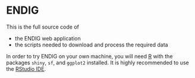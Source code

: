 # ENDIG

This is the full source code of 

 - the ENDIG web application
 - the scripts needed to download and process the required data

In order to try ENDIG on your own machine, you will need [R](https://cran.org) with the packages `shiny`, `sf`, and `ggplot2` installed. It is highly recommended to use the [RStudio IDE](https://posit.co/download/rstudio-desktop/).